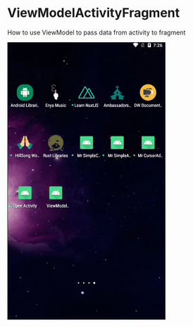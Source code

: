 # ViewModelActivityFragment
How to use ViewModel to pass data from activity to fragment

![ViewModel Activity Fragment](ViewModelActivityFragment.gif)
